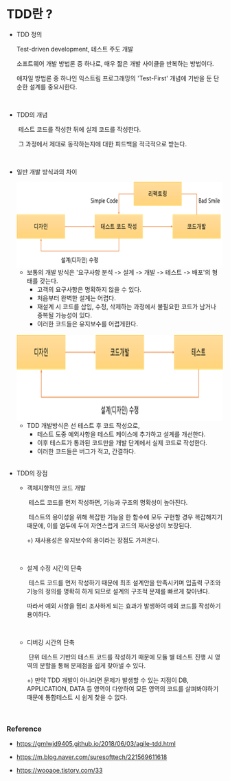 # TDD란 ?

- TDD 정의

  Test-driven development, 테스트 주도 개발

  소프트웨어 개발 방법론 중 하나로, 매우 짧은 개발 사이클을 반복하는 방법이다.

  애자일 방법론 중 하나인 익스트림 프로그래밍의 'Test-First' 개념에 기반을 둔 단순한 설계를 중요시한다.

<br/>

- TDD의 개념

  ​	테스트 코드를 작성한 뒤에 실제 코드를 작성한다.

  ​	그 과정에서 제대로 동작하는지에 대한 피드백을 적극적으로 받는다.

  <br/>

- 일반 개발 방식과의 차이

  <img src="resources/tdd.png" height="200px" align="center">

  - 보통의 개발 방식은 '요구사항 분석 -> 설계 -> 개발 -> 테스트 -> 배포'의 형태를 갖는다.
    - 고객의 요구사항은 명확하지 않을 수 있다.
    - 처음부터 완벽한 설계는 어렵다.
    - 재설계 시 코드를 삽입, 수정, 삭제하는 과정에서 불필요한 코드가 남거나 중복될 가능성이 있다.
    - 이러한 코드들은 유지보수를 어렵게한다.

  <br/>

  <img src="resources/일반.png" height="200px" align="center">

  - TDD 개발방식은 선 테스트 후 코드 작성으로,
    - 테스트 도중 예외사항을 테스트 케이스에 추가하고 설계를 개선한다.
    - 이후 테스트가 통과된 코드만을 개발 단계에서 실제 코드로 작성한다.
    - 이러한 코드들은 버그가 적고, 간결하다.

  <br/>

- TDD의 장점

  - 객체지향적인 코드 개발

    ​	테스트 코드를 먼저 작성하면, 기능과 구조의 명확성이 높아진다.

    ​	테스트의 용이성을 위해 복잡한 기능을 한 함수에 모두 구현할 경우 복잡해지기 때문에, 이를 염두에 두어 자연스럽게 코드의 재사용성이 보장된다.

    +) 재사용성은 유지보수의 용이라는 장점도 가져온다.

    <br/>

  - 설계 수정 시간의 단축

    ​	테스트 코드를 먼저 작성하기 때문에 최초 설계안을 만족시키며 입출력 구조와 기능의 정의를 명확히 하게 되므로 설계의 구조적 문제를 빠르게 찾아낸다.

    따라서 예외 사항을 밈리 조사하게 되는 효과가 발생하여 예외 코드를 작성하기 용이하다.

    <br/>

  - 디버깅 시간의 단축

    ​	단위 테스트 기반의 테스트 코드를 작성하기 때문에 모듈 별 테스트 진행 시 영역의 분할을 통해 문제점을 쉽게 찾아낼 수 있다.

    +) 만약 TDD 개발이 아니라면 문제가 발생할 수 있는 지점이 DB, APPLICATION, DATA 등 영역이 다양하여 모든 영역의 코드를 살펴봐야하기 때문에 통합테스트 시 쉽게 찾을 수 없다. 

<br/>

### Reference

- https://gmlwjd9405.github.io/2018/06/03/agile-tdd.html

- https://m.blog.naver.com/suresofttech/221569611618
- https://wooaoe.tistory.com/33